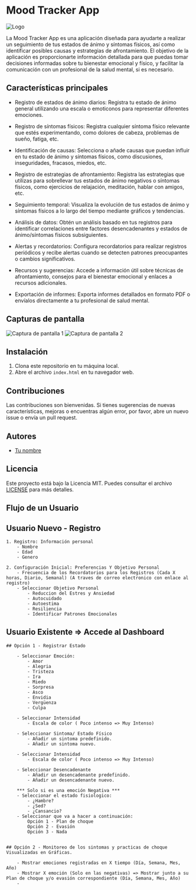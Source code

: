 # Mood Tracker App

![Logo](app_logo.png)

La Mood Tracker App es una aplicación diseñada para ayudarte a realizar un seguimiento de tus estados de ánimo y síntomas físicos, así como identificar posibles causas y estrategias de afrontamiento. El objetivo de la aplicación es proporcionarte información detallada para que puedas tomar decisiones informadas sobre tu bienestar emocional y físico, y facilitar la comunicación con un profesional de la salud mental, si es necesario.

## Características principales

- Registro de estados de ánimo diarios: Registra tu estado de ánimo general utilizando una escala o emoticonos para representar diferentes emociones.

- Registro de síntomas físicos: Registra cualquier síntoma físico relevante que estés experimentando, como dolores de cabeza, problemas de sueño, fatiga, etc.

- Identificación de causas: Selecciona o añade causas que puedan influir en tu estado de ánimo y síntomas físicos, como discusiones, inseguridades, fracasos, miedos, etc.

- Registro de estrategias de afrontamiento: Registra las estrategias que utilizas para sobrellevar tus estados de ánimo negativos o síntomas físicos, como ejercicios de relajación, meditación, hablar con amigos, etc.

- Seguimiento temporal: Visualiza la evolución de tus estados de ánimo y síntomas físicos a lo largo del tiempo mediante gráficos y tendencias.

- Análisis de datos: Obtén un análisis basado en tus registros para identificar correlaciones entre factores desencadenantes y estados de ánimo/síntomas físicos subsiguientes.

- Alertas y recordatorios: Configura recordatorios para realizar registros periódicos y recibe alertas cuando se detecten patrones preocupantes o cambios significativos.

- Recursos y sugerencias: Accede a información útil sobre técnicas de afrontamiento, consejos para el bienestar emocional y enlaces a recursos adicionales.

- Exportación de informes: Exporta informes detallados en formato PDF o envíalos directamente a tu profesional de salud mental.

## Capturas de pantalla

![Captura de pantalla 1](screenshot1.png)
![Captura de pantalla 2](screenshot2.png)

## Instalación

1. Clona este repositorio en tu máquina local.
2. Abre el archivo `index.html` en tu navegador web.

## Contribuciones

Las contribuciones son bienvenidas. Si tienes sugerencias de nuevas características, mejoras o encuentras algún error, por favor, abre un nuevo issue o envía un pull request.

## Autores

- [Tu nombre](https://github.com/tuusuario)

## Licencia

Este proyecto está bajo la Licencia MIT. Puedes consultar el archivo [LICENSE](LICENSE) para más detalles.

## Flujo de un Usuario

## Usuario Nuevo - Registro

    1. Registro: Información personal
        - Nombre
        - Edad
        - Genero

    2. Configuración Inicial: Preferencias Y Objetivo Personal
        - Frecuencia de los Recordatorios para los Registros (Cada X horas, Diario, Semanal) (A traves de correo electronico con enlace al registro)
        - Seleccionar Objetivo Personal
            - Reduccion del Estres y Ansiedad
            - Autocuidado
            - Autoestima
            - Resiliencia
            - Identificar Patrones Emocionales

## Usuario Existente => Accede al Dashboard

    ## Opción 1 - Registrar Estado
        
        - Seleccionar Emoción:
            - Amor
            - Alegria
            - Tristeza
            - Ira
            - Miedo
            - Sorpresa
            - Asco
            - Envidia
            - Vergüenza
            - Culpa
        
        - Seleccionar Intensidad
            - Escala de color ( Poco intenso => Muy Intenso)

        - Seleccionar Sintoma/ Estado Físico
            - Añadir un sintoma predefinido.
            - Añadir un sintoma nuevo.
        
        - Seleccionar Intensidad
            - Escala de color ( Poco intenso => Muy Intenso)

        - Seleccionar Desencadenante
            - Añadir un desencadenante predefinido.
            - Añadir un desencadenante nuevo.

        *** Solo si es una emoción Negativa ***
        - Seleccionar el estado fisiologico:
            - ¿Hambre?
            - ¿Sed?
            - ¿Cansancio?
        - Seleccionar que va a hacer a continuación:
            Opción 1 - Plan de choque
            Opción 2 - Evasión
            Opción 3 - Nada
        

    ## Opción 2 - Monitoreo de los sintomas y practicas de choque Visualizadas en Gráficas.
    
        - Mostrar emociones registradas en X tiempo (Día, Semana, Mes, Año)
        - Mostrar X emoción (Solo en las negativas) => Mostrar junto a su Plan de choque y/o evasión correspondiente (Día, Semana, Mes, Año)
        - 






